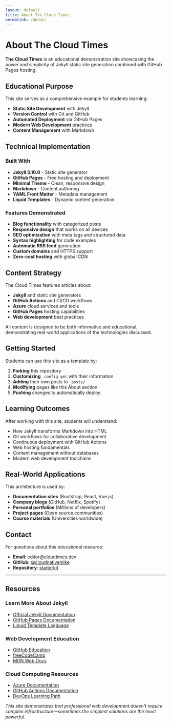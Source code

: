 ```yaml
---
layout: default
title: About The Cloud Times
permalink: /about/
---
```


# About The Cloud Times

**The Cloud Times** is an educational demonstration site showcasing the power and simplicity of Jekyll static site generation combined with GitHub Pages hosting.

## Educational Purpose

This site serves as a comprehensive example for students learning:
- **Static Site Development** with Jekyll
- **Version Control** with Git and GitHub
- **Automated Deployment** via GitHub Pages
- **Modern Web Development** practices
- **Content Management** with Markdown

## Technical Implementation

### Built With
- **Jekyll 3.10.0** - Static site generator
- **GitHub Pages** - Free hosting and deployment
- **Minimal Theme** - Clean, responsive design
- **Markdown** - Content authoring
- **YAML Front Matter** - Metadata management
- **Liquid Templates** - Dynamic content generation

### Features Demonstrated
- **Blog functionality** with categorized posts
- **Responsive design** that works on all devices
- **SEO optimization** with meta tags and structured data
- **Syntax highlighting** for code examples
- **Automatic RSS feed** generation
- **Custom domains** and HTTPS support
- **Zero-cost hosting** with global CDN

## Content Strategy

The Cloud Times features articles about:
- **Jekyll** and static site generators
- **GitHub Actions** and CI/CD workflows
- **Azure** cloud services and tools
- **GitHub Pages** hosting capabilities
- **Web development** best practices

All content is designed to be both informative and educational, demonstrating real-world applications of the technologies discussed.

## Getting Started

Students can use this site as a template by:

1. **Forking** this repository
2. **Customizing** `_config.yml` with their information
3. **Adding** their own posts to `_posts/`
4. **Modifying** pages like this About section
5. **Pushing** changes to automatically deploy

## Learning Outcomes

After working with this site, students will understand:
- How Jekyll transforms Markdown into HTML
- Git workflows for collaborative development
- Continuous deployment with GitHub Actions
- Web hosting fundamentals
- Content management without databases
- Modern web development toolchains

## Real-World Applications

This architecture is used by:
- **Documentation sites** (Bootstrap, React, Vue.js)
- **Company blogs** (GitHub, Netflix, Spotify)
- **Personal portfolios** (Millions of developers)
- **Project pages** (Open source communities)
- **Course materials** (Universities worldwide)

## Contact

For questions about this educational resource:
- **Email**: [editor@cloudtimes.dev](mailto:editor@cloudtimes.dev)
- **GitHub**: [@cloudnativemike](https://github.com/cloudnativemike)
- **Repository**: [starterkit](https://github.com/cloudnativemike/starterkit)

---

## Resources

### Learn More About Jekyll
- [Official Jekyll Documentation](https://jekyllrb.com/docs/)
- [GitHub Pages Documentation](https://docs.github.com/en/pages)
- [Liquid Template Language](https://shopify.github.io/liquid/)

### Web Development Education
- [GitHub Education](https://education.github.com/)
- [freeCodeCamp](https://www.freecodecamp.org/)
- [MDN Web Docs](https://developer.mozilla.org/)

### Cloud Computing Resources
- [Azure Documentation](https://docs.microsoft.com/azure/)
- [GitHub Actions Documentation](https://docs.github.com/en/actions)
- [DevOps Learning Path](https://docs.microsoft.com/learn/browse/?products=azure&subjects=devops)

*This site demonstrates that professional web development doesn't require complex infrastructure—sometimes the simplest solutions are the most powerful.*

